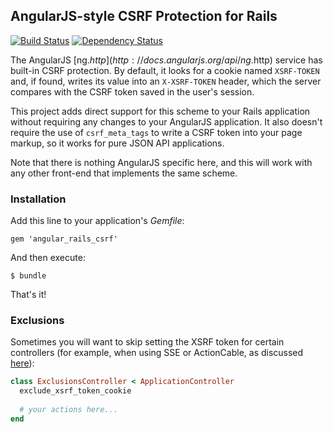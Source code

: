 ## AngularJS-style CSRF Protection for Rails

[![Build Status](https://travis-ci.org/jsanders/angular_rails_csrf.png)](https://travis-ci.org/jsanders/angular_rails_csrf)
[![Dependency Status](https://gemnasium.com/badges/github.com/jsanders/angular_rails_csrf.svg)](https://gemnasium.com/github.com/jsanders/angular_rails_csrf)

The AngularJS [ng.$http](http://docs.angularjs.org/api/ng.$http) service has built-in CSRF protection. By default, it looks for a cookie named `XSRF-TOKEN` and, if found, writes its value into an `X-XSRF-TOKEN` header, which the server compares with the CSRF token saved in the user's session.

This project adds direct support for this scheme to your Rails application without requiring any changes to your AngularJS application. It also doesn't require the use of `csrf_meta_tags` to write a CSRF token into your page markup, so it works for pure JSON API applications.

Note that there is nothing AngularJS specific here, and this will work with any other front-end that implements the same scheme.

### Installation

Add this line to your application's *Gemfile*:

    gem 'angular_rails_csrf'

And then execute:

    $ bundle

That's it!

### Exclusions

Sometimes you will want to skip setting the XSRF token for certain controllers (for example, when using SSE or ActionCable, as discussed [here](https://github.com/jsanders/angular_rails_csrf/issues/7)):

```ruby
class ExclusionsController < ApplicationController
  exclude_xsrf_token_cookie
  
  # your actions here...
end
```
